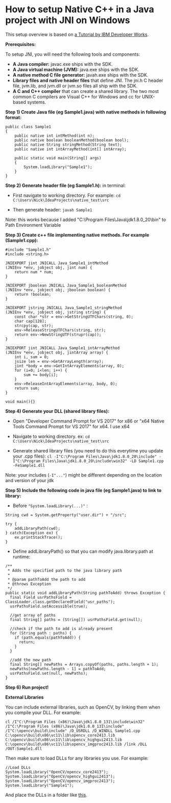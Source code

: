 # How to setup Native C++ in a Java project with JNI on Windows
This setup overview is based on [a Tutorial by IBM Developer Works](https://www.ibm.com/developerworks/java/tutorials/j-jni/j-jni.html).

**Prerequisites:**

To setup JNI, you will need the following tools and components:

* **A Java compiler:** javac.exe ships with the SDK.
* **A Java virtual machine (JVM):** java.exe ships with the SDK.
* **A native method C file generator:** javah.exe ships with the SDK.
* **Library files and native header files** that define JNI. The jni.h C header file, jvm.lib, and jvm.dll or jvm.so files all ship with the SDK.
* **A C and C++ compiler** that can create a shared library. The two most common C compilers are Visual C++ for Windows and cc for UNIX-based systems.


**Step 1) Create Java file (eg Sample1.java) with native methods in following format:**
```
public class Sample1
{
	public native int intMethod(int n);
	public native boolean booleanMethod(boolean bool);
	public native String stringMethod(String text);
	public native int intArrayMethod(int[] intArray);

	public static void main(String[] args)
	{
		System.loadLibrary("Sample1");
	}
}
```

**Step 2) Generate header file (eg Sample1.h):**
in terminal:

* First navigate to working directory. For example:
`cd C:\Users\Nick\IdeaProjects\native_test\src`

* Then generate header:
`javah Sample1`

Note: this works because I added "C:\Program Files\Java\jdk1.8.0_20\bin" to Path Environment Variable


**Step 3) Create c++ file implementing native methods. For example (Sample1.cpp):**
```
#include "Sample1.h"
#include <string.h>

JNIEXPORT jint JNICALL Java_Sample1_intMethod
(JNIEnv *env, jobject obj, jint num) {
	return num * num;
}

JNIEXPORT jboolean JNICALL Java_Sample1_booleanMethod
(JNIEnv *env, jobject obj, jboolean boolean) {
	return !boolean;
}

JNIEXPORT jstring JNICALL Java_Sample1_stringMethod
(JNIEnv *env, jobject obj, jstring string) {
	const char *str = env->GetStringUTFChars(string, 0);
	char cap[128];
	strcpy(cap, str);
	env->ReleaseStringUTFChars(string, str);
	return env->NewStringUTF(strupr(cap));
}

JNIEXPORT jint JNICALL Java_Sample1_intArrayMethod
(JNIEnv *env, jobject obj, jintArray array) {
	int i, sum = 0;
	jsize len = env->GetArrayLength(array);
	jint *body = env->GetIntArrayElements(array, 0);
	for (i=0; i<len; i++) {   
		sum += body[i];
	}
	env->ReleaseIntArrayElements(array, body, 0);
	return sum;
}

void main(){}
```

**Step 4) Generate your DLL (shared library files):**

* Open "Developer Command Prompt for VS 2017" for x86 or "x64 Native Tools Command Prompt for VS 2017" for x64.
I use x64

* Navigate to working directory. ex: 
`cd C:\Users\Nick\IdeaProjects\native_test\src`

* Generate shared library files (you need to do this everytime you update your .cpp files):
`cl -I"C:\Program Files\Java\jdk1.8.0_20\include" -I"C:\Program Files\Java\jdk1.8.0_20\include\win32" -LD Sample1.cpp -FeSample1.dll`

Note: your includes (`-I"..."`) might be different depending on the location and version of your jdk


**Step 5) Include the following code in java file (eg Sample1.java) to link to library:**

* Before `"System.loadLibrary(...)"` :
```	
String cwd = System.getProperty("user.dir") + "/src";

try {
	addLibraryPath(cwd);
} catch(Exception ex) {
	ex.printStackTrace();
}
```

* Define addLibraryPath() so that you can modify java.library.path at runtime:
```
/**
 * Adds the specified path to the java library path
 *
 * @param pathToAdd the path to add
 * @throws Exception
 */
public static void addLibraryPath(String pathToAdd) throws Exception {
  final Field usrPathsField = ClassLoader.class.getDeclaredField("usr_paths");
  usrPathsField.setAccessible(true);

  //get array of paths
  final String[] paths = (String[]) usrPathsField.get(null);

  //check if the path to add is already present
  for (String path : paths) {
    if (path.equals(pathToAdd)) {
      return;
    }
  }

  //add the new path
  final String[] newPaths = Arrays.copyOf(paths, paths.length + 1);
  newPaths[newPaths.length - 1] = pathToAdd;
  usrPathsField.set(null, newPaths);
}
```
	
	
**Step 6) Run project!**


**External Libraries**

You can include external libraries, such as OpenCV, by linking them when you compile your DLL. For example:
```
cl /I"C:\Program Files (x86)\Java\jdk1.8.0_131\include\win32" /I"C:\Program Files (x86)\Java\jdk1.8.0_131\include" /I"C:\opencv\build\include" /D_USRDLL /D_WINDLL Sample1.cpp C:\opencv\build\x86\vc11\lib\opencv_core2413.lib C:\opencv\build\x86\vc11\lib\opencv_highgui2413.lib C:\opencv\build\x86\vc11\lib\opencv_imgproc2413.lib /link /DLL /OUT:Sample1.dll
```
Then make sure to load DLLs for any libraries you use. For example:
```
//Load DLLs
System.loadLibrary("OpenCV/opencv_core2413");
System.loadLibrary("OpenCV/opencv_highgui2413");
System.loadLibrary("OpenCV/opencv_imgproc2413");
System.loadLibrary("Sample1");
```
And place the DLLs in a folder like [this](src/OpenCV). 
